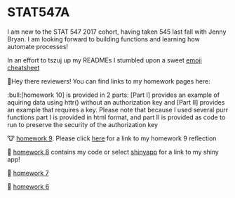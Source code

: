 # STAT547A

I am new to the STAT 547 2017 cohort, having taken 545 last fall with Jenny Bryan. I am looking forward to building functions and learning how automate processes! 


In an effort to tszuj up my READMEs I stumbled upon a sweet [emoji cheatsheet](https://www.webpagefx.com/tools/emoji-cheat-sheet/)

:wave:Hey there reviewers! You can find links to my homework pages here:

:bull:[homework 10] is provided in 2 parts: [Part I] provides an example of aquiring data using httr() without an authorization key and [Part II] provides an example that requires a key. Please note that because I used several purr functions part I is provided in html format, and part II is provided as code to run to preserve the security of the authorization key

:cow: [homework 9](https://github.com/emwest/stat547HW09). Please click [here](https://github.com/emwest/STAT547A/blob/master/hw09_REFLECTION.Rmd) for a link to my homework 9 reflection

:ox: [homework 8](https://github.com/emwest/STAT547A/tree/master/hw08) contains my code or select [shinyapp](https://emwest.shinyapps.io/Sample_for_STAT547_emwest_2017/) for a link to my shiny app!

:ram: [homework 7](https://github.com/emwest/STAT547A/tree/master/hw07)

:water_buffalo: [homework 6](https://github.com/emwest/STAT547A/tree/master/hw6)

